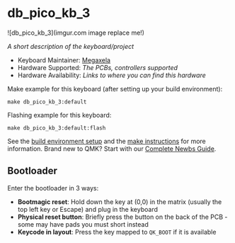 # db_pico_kb_3

![db_pico_kb_3](imgur.com image replace me!)

*A short description of the keyboard/project*

* Keyboard Maintainer: [Megaxela](https://github.com/Megaxela)
* Hardware Supported: *The PCBs, controllers supported*
* Hardware Availability: *Links to where you can find this hardware*

Make example for this keyboard (after setting up your build environment):

    make db_pico_kb_3:default

Flashing example for this keyboard:

    make db_pico_kb_3:default:flash

See the [build environment setup](https://docs.qmk.fm/#/getting_started_build_tools) and the [make instructions](https://docs.qmk.fm/#/getting_started_make_guide) for more information. Brand new to QMK? Start with our [Complete Newbs Guide](https://docs.qmk.fm/#/newbs).

## Bootloader

Enter the bootloader in 3 ways:

* **Bootmagic reset**: Hold down the key at (0,0) in the matrix (usually the top left key or Escape) and plug in the keyboard
* **Physical reset button**: Briefly press the button on the back of the PCB - some may have pads you must short instead
* **Keycode in layout**: Press the key mapped to `QK_BOOT` if it is available
